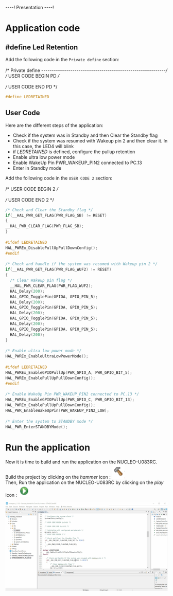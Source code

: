 ----!
Presentation
----!
# Application code
## #define Led Retention
Add the following code in the `Private define` section:\
\
/* Private define ------------------------------------------------------------*/\
/* USER CODE BEGIN PD */\
\
/* USER CODE END PD */

```c
#define LEDRETAINED
```

## User Code
Here are the different steps of the application:
- Check if the system was in Standby and then Clear the Standby flag
- Check if the system was resumed with Wakeup pin 2 and then clear it. In this case, the LED4 will blink
- if *LEDRETAINED* is defined, configure the pullup retention
- Enable ultra low power mode
- Enable WakeUp Pin PWR_WAKEUP_PIN2 connected to PC.13
- Enter in Standby mode

Add the following code in the `USER CODE 2` section:\
\
/* USER CODE BEGIN 2 */\
\
/* USER CODE END 2 */


```c
/* Check and Clear the Standby flag */
if(__HAL_PWR_GET_FLAG(PWR_FLAG_SB) != RESET)
{
__HAL_PWR_CLEAR_FLAG(PWR_FLAG_SB);
}

#ifdef LEDRETAINED
HAL_PWREx_DisablePullUpPullDownConfig();
#endif

/* Check and handle if the system was resumed with Wakeup pin 2 */
if(__HAL_PWR_GET_FLAG(PWR_FLAG_WUF2) != RESET)
{
  /* Clear Wakeup pin flag */
  __HAL_PWR_CLEAR_FLAG(PWR_FLAG_WUF2);
  HAL_Delay(200);
  HAL_GPIO_TogglePin(GPIOA, GPIO_PIN_5);
  HAL_Delay(200);
  HAL_GPIO_TogglePin(GPIOA, GPIO_PIN_5);
  HAL_Delay(200);
  HAL_GPIO_TogglePin(GPIOA, GPIO_PIN_5);
  HAL_Delay(200);
  HAL_GPIO_TogglePin(GPIOA, GPIO_PIN_5);
  HAL_Delay(200);
}

/* Enable ultra low power mode */
HAL_PWREx_EnableUltraLowPowerMode();

#ifdef LEDRETAINED
HAL_PWREx_EnableGPIOPullUp(PWR_GPIO_A, PWR_GPIO_BIT_5);
HAL_PWREx_EnablePullUpPullDownConfig();
#endif

/* Enable WakeUp Pin PWR_WAKEUP_PIN2 connected to PC.13 */
HAL_PWREx_EnableGPIOPullUp(PWR_GPIO_C, PWR_GPIO_BIT_13);
HAL_PWREx_EnablePullUpPullDownConfig();
HAL_PWR_EnableWakeUpPin(PWR_WAKEUP_PIN2_LOW);

/* Enter the system to STANDBY mode */
HAL_PWR_EnterSTANDBYMode();
```

# Run the application
Now it is time to build and run the application on the NUCLEO-U083RC.\
Build the project by clicking on the *hammer* icon : ![image](standby/Gifs/Hammer.PNG)\
Then, Run the application on the NUCLEO-U083RC by clicking on the *play* icon : ![image](standby/Gifs/Play.PNG)

![image](standby/Gifs/CubeIDE1.gif)
